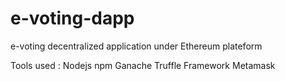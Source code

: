 # e-voting-dapp
e-voting decentralized application under Ethereum plateform 

Tools used :
Nodejs
npm 
Ganache
Truffle Framework
Metamask

